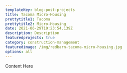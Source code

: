 ```yaml
---
templateKey: blog-post-projects
title: Tacoma Micro-Housing
prettytitle1: Tacoma
prettytitle2: Micro-Housing
date: 2021-06-29T19:23:54.139Z
description: Description
featuredprojects: true
category: construction-management
featuredimage: /img/redbarn-tacoma-micro-housing.jpg
options: all
---
```


Content Here
